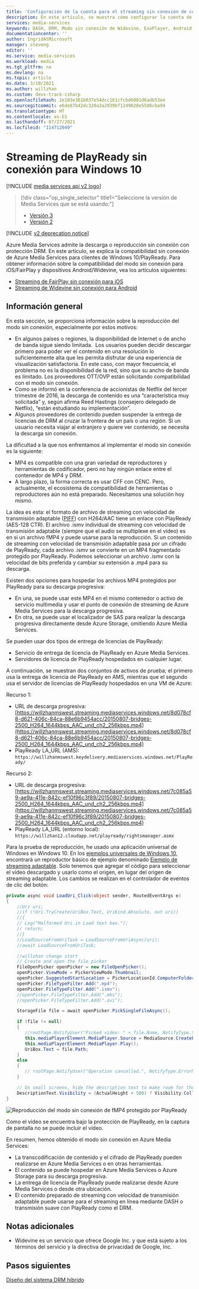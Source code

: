 ```yaml
---
title: 'Configuración de la cuenta para el streaming sin conexión de contenido protegido de PlayReady: Azure'
description: En este artículo, se muestra cómo configurar la cuenta de Azure Media Services para transmitir por streaming PlayReady para Windows 10 sin conexión.
services: media-services
keywords: DASH, DRM, Modo sin conexión de Widevine, ExoPlayer, Android
documentationcenter: ''
author: IngridAtMicrosoft
manager: steveng
editor: ''
ms.service: media-services
ms.workload: media
ms.tgt_pltfrm: na
ms.devlang: na
ms.topic: article
ms.date: 3/10/2021
ms.author: willzhan
ms.custom: devx-track-csharp
ms.openlocfilehash: 2e103e361b037e54dcc161cfcbd6081d6adb53ee
ms.sourcegitcommit: e6de87b42dc320a3a2939bf1249020e5508cba94
ms.translationtype: HT
ms.contentlocale: es-ES
ms.lasthandoff: 07/27/2021
ms.locfileid: "114712049"
---
```

# <a name="offline-playready-streaming-for-windows-10"></a>Streaming de PlayReady sin conexión para Windows 10

[!INCLUDE [media services api v2 logo](./includes/v2-hr.md)]

> [!div class="op_single_selector" title1="Seleccione la versión de Media Services que se está usando:"]
> * [Versión 3](../latest/drm-offline-playready-streaming-for-windows-10.md)
> * [Versión 2](offline-playready-streaming-windows-10.md)

[!INCLUDE [v2 deprecation notice](../latest/includes/v2-deprecation-notice.md)]

Azure Media Services admite la descarga o reproducción sin conexión con protección DRM. En este artículo, se explica la compatibilidad sin conexión de Azure Media Services para clientes de Windows 10/PlayReady. Para obtener información sobre la compatibilidad del modo sin conexión para iOS/FairPlay y dispositivos Android/Widevine, vea los artículos siguientes:

- [Streaming de FairPlay sin conexión para iOS](media-services-protect-hls-with-offline-fairplay.md)
- [Streaming de Widevine sin conexión para Android](offline-widevine-for-android.md)

## <a name="overview"></a>Información general

En esta sección, se proporciona información sobre la reproducción del modo sin conexión, especialmente por estos motivos:

* En algunos países o regiones, la disponibilidad de Internet o de ancho de banda sigue siendo limitada.  Los usuarios pueden decidir descargar primero para poder ver el contenido en una resolución lo suficientemente alta que les permita disfrutar de una experiencia de visualización satisfactoria. En este caso, con mayor frecuencia, el problema no es la disponibilidad de la red, sino que su ancho de banda es limitado. Los proveedores OTT/OVP están solicitando compatibilidad con el modo sin conexión.
* Como se informó en la conferencia de accionistas de Netflix del tercer trimestre de 2016, la descarga de contenido es una “característica muy solicitada” y, según afirma Reed Hastings (consejero delegado de Netflix), “están estudiando su implementación”.
* Algunos proveedores de contenido pueden suspender la entrega de licencias de DRM al cruzar la frontera de un país o una región. Si un usuario necesita viajar al extranjero y quiere ver contenido, se necesita la descarga sin conexión.
 
La dificultad a la que nos enfrentamos al implementar el modo sin conexión es la siguiente:

* MP4 es compatible con una gran variedad de reproductores y herramientas de codificador, pero no hay ningún enlace entre el contenedor de MP4 y DRM.
* A largo plazo, la forma correcta es usar CFF con CENC. Pero, actualmente, el ecosistema de compatibilidad de herramientas o reproductores aún no está preparado. Necesitamos una solución hoy mismo.
 
La idea es esta: el formato de archivo de streaming con velocidad de transmisión adaptable ([PIFF](/iis/media/smooth-streaming/protected-interoperable-file-format)) con H264/AAC tiene un enlace con PlayReady (AES-128 CTR). El archivo .ismv individual de streaming con velocidad de transmisión adaptable (siempre que el audio se multiplexe en el vídeo) es en sí un archivo fMP4 y puede usarse para la reproducción. Si un contenido de streaming con velocidad de transmisión adaptable pasa por un cifrado de PlayReady, cada archivo .ismv se convierte en un MP4 fragmentado protegido por PlayReady. Podemos seleccionar un archivo .ismv con la velocidad de bits preferida y cambiar su extensión a .mp4 para su descarga.

Existen dos opciones para hospedar los archivos MP4 protegidos por PlayReady para su descarga progresiva:

* En una, se puede usar este MP4 en el mismo contenedor o activo de servicio multimedia y usar el punto de conexión de streaming de Azure Media Services para la descarga progresiva.
* En otra, se puede usar el localizador de SAS para realizar la descarga progresiva directamente desde Azure Storage, omitiendo Azure Media Services.
 
Se pueden usar dos tipos de entrega de licencias de PlayReady:

* Servicio de entrega de licencia de PlayReady en Azure Media Services.
* Servidores de licencia de PlayReady hospedados en cualquier lugar.

A continuación, se muestran dos conjuntos de activos de prueba; el primero usa la entrega de licencia de PlayReady en AMS, mientras que el segundo usa el servidor de licencias de PlayReady hospedados en una VM de Azure:

Recurso 1:

* URL de descarga progresiva: [https://willzhanmswest.streaming.mediaservices.windows.net/8d078cf8-d621-406c-84ca-88e6b9454acc/20150807-bridges-2500_H264_1644kbps_AAC_und_ch2_256kbps.mp4](https://willzhanmswest.streaming.mediaservices.windows.net/8d078cf8-d621-406c-84ca-88e6b9454acc/20150807-bridges-2500_H264_1644kbps_AAC_und_ch2_256kbps.mp4)
* PlayReady LA_URL (AMS): `https://willzhanmswest.keydelivery.mediaservices.windows.net/PlayReady/`

Recurso 2:

* URL de descarga progresiva: [https://willzhanmswest.streaming.mediaservices.windows.net/7c085a59-ae9a-411e-842c-ef10f96c3f89/20150807-bridges-2500_H264_1644kbps_AAC_und_ch2_256kbps.mp4](https://willzhanmswest.streaming.mediaservices.windows.net/7c085a59-ae9a-411e-842c-ef10f96c3f89/20150807-bridges-2500_H264_1644kbps_AAC_und_ch2_256kbps.mp4)
* PlayReady LA_URL (entorno local): `https://willzhan12.cloudapp.net/playready/rightsmanager.asmx`

Para la prueba de reproducción, he usado una aplicación universal de Windows en Windows 10. En los [ejemplos universales de Windows 10](https://github.com/Microsoft/Windows-universal-samples), encontrará un reproductor básico de ejemplo denominado [Ejemplo de streaming adaptable](https://github.com/Microsoft/Windows-universal-samples/tree/master/Samples/AdaptiveStreaming). Solo tenemos que agregar el código para seleccionar el vídeo descargado y usarlo como el origen, en lugar del origen de streaming adaptable. Los cambios se realizan en el controlador de eventos de clic del botón:

```csharp
private async void LoadUri_Click(object sender, RoutedEventArgs e)
{
    //Uri uri;
    //if (!Uri.TryCreate(UriBox.Text, UriKind.Absolute, out uri))
    //{
    // Log("Malformed Uri in Load text box.");
    // return;
    //}
    //LoadSourceFromUriTask = LoadSourceFromUriAsync(uri);
    //await LoadSourceFromUriTask;

    //willzhan change start
    // Create and open the file picker
    FileOpenPicker openPicker = new FileOpenPicker();
    openPicker.ViewMode = PickerViewMode.Thumbnail;
    openPicker.SuggestedStartLocation = PickerLocationId.ComputerFolder;
    openPicker.FileTypeFilter.Add(".mp4");
    openPicker.FileTypeFilter.Add(".ismv");
    //openPicker.FileTypeFilter.Add(".mkv");
    //openPicker.FileTypeFilter.Add(".avi");

    StorageFile file = await openPicker.PickSingleFileAsync();

    if (file != null)
    {
       //rootPage.NotifyUser("Picked video: " + file.Name, NotifyType.StatusMessage);
       this.mediaPlayerElement.MediaPlayer.Source = MediaSource.CreateFromStorageFile(file);
       this.mediaPlayerElement.MediaPlayer.Play();
       UriBox.Text = file.Path;
    }
    else
    {
       // rootPage.NotifyUser("Operation cancelled.", NotifyType.ErrorMessage);
    }

    // On small screens, hide the description text to make room for the video.
    DescriptionText.Visibility = (ActualHeight < 500) ? Visibility.Collapsed : Visibility.Visible;
}
```

 ![Reproducción del modo sin conexión de fMP4 protegido por PlayReady](./media/offline-playready/offline-playready1.jpg)

Como el vídeo se encuentra bajo la protección de PlayReady, en la captura de pantalla no se puede incluir el vídeo.

En resumen, hemos obtenido el modo sin conexión en Azure Media Services:

* La transcodificación de contenido y el cifrado de PlayReady pueden realizarse en Azure Media Services o en otras herramientas.
* El contenido se puede hospedar en Azure Media Services o Azure Storage para su descarga progresiva.
* La entrega de licencia de PlayReady puede realizarse desde Azure Media Services o desde otra ubicación.
* El contenido preparado de streaming con velocidad de transmisión adaptable puede usarse para el streaming en línea mediante DASH o transmisión suave con PlayReady como el DRM.

## <a name="additional-notes"></a>Notas adicionales

* Widevine es un servicio que ofrece Google Inc. y que está sujeto a los términos del servicio y la directiva de privacidad de Google, Inc.

## <a name="next-steps"></a>Pasos siguientes

[Diseño del sistema DRM híbrido](hybrid-design-drm-sybsystem.md)
